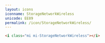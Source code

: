 ```yaml
---
layout: icons
iconname: StorageNetworkWireless
unicode: EE89
permalink: /icon/StorageNetworkWireless/
---
```


``` html
<i class="mi mi-StorageNetworkWireless"></i>
```
